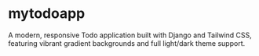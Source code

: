 # mytodoapp
A modern, responsive Todo application built with Django and Tailwind CSS, featuring vibrant gradient backgrounds and full light/dark theme support.
